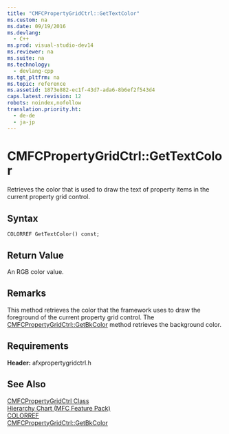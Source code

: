 ```yaml
---
title: "CMFCPropertyGridCtrl::GetTextColor"
ms.custom: na
ms.date: 09/19/2016
ms.devlang: 
  - C++
ms.prod: visual-studio-dev14
ms.reviewer: na
ms.suite: na
ms.technology: 
  - devlang-cpp
ms.tgt_pltfrm: na
ms.topic: reference
ms.assetid: 1873e882-ec1f-43d7-ada6-8b6ef2f543d4
caps.latest.revision: 12
robots: noindex,nofollow
translation.priority.ht: 
  - de-de
  - ja-jp
---
```

# CMFCPropertyGridCtrl::GetTextColor
Retrieves the color that is used to draw the text of property items in the current property grid control.  
  
## Syntax  
  
```  
COLORREF GetTextColor() const;  
```  
  
## Return Value  
 An RGB color value.  
  
## Remarks  
 This method retrieves the color that the framework uses to draw the foreground of the current property grid control. The [CMFCPropertyGridCtrl::GetBkColor](../vs140/CMFCPropertyGridCtrl--GetBkColor.md) method retrieves the background color.  
  
## Requirements  
 **Header:** afxpropertygridctrl.h  
  
## See Also  
 [CMFCPropertyGridCtrl Class](../vs140/CMFCPropertyGridCtrl-Class.md)   
 [Hierarchy Chart (MFC Feature Pack)](../vs140/Hierarchy-Chart.md)   
 [COLORREF](http://msdn.microsoft.com/library/windows/desktop/dd183449)   
 [CMFCPropertyGridCtrl::GetBkColor](../vs140/CMFCPropertyGridCtrl--GetBkColor.md)